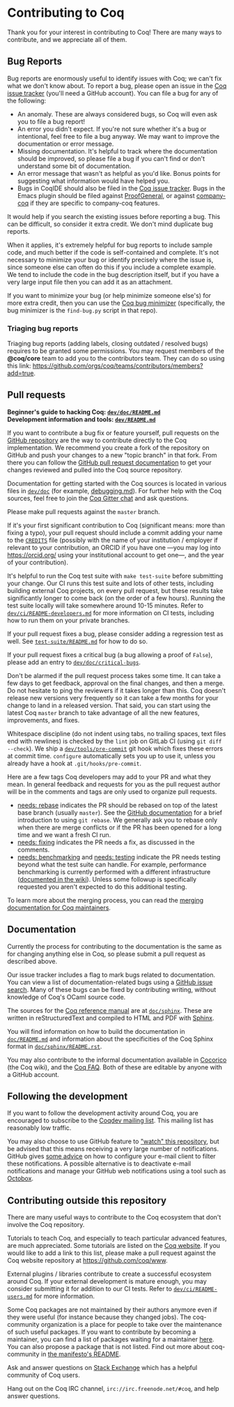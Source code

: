 # Contributing to Coq

Thank you for your interest in contributing to Coq! There are many ways to
contribute, and we appreciate all of them.

## Bug Reports

Bug reports are enormously useful to identify issues with Coq; we can't fix
what we don't know about. To report a bug, please open an issue in the
[Coq issue tracker](https://github.com/coq/coq/issues) (you'll need a GitHub
account). You can file a bug for any of the following:

- An anomaly. These are always considered bugs, so Coq will even ask you to
  file a bug report!
- An error you didn't expect. If you're not sure whether it's a bug or
  intentional, feel free to file a bug anyway. We may want to improve the
  documentation or error message.
- Missing documentation. It's helpful to track where the documentation should
  be improved, so please file a bug if you can't find or don't understand some
  bit of documentation.
- An error message that wasn't as helpful as you'd like. Bonus points for
  suggesting what information would have helped you.
- Bugs in CoqIDE should also be filed in the
  [Coq issue tracker](https://github.com/coq/coq/issues).
  Bugs in the Emacs plugin should be filed against
  [ProofGeneral](https://github.com/ProofGeneral/PG/issues), or against
  [company-coq](https://github.com/cpitclaudel/company-coq/issues) if they are
  specific to company-coq features.

It would help if you search the existing issues before reporting a bug. This
can be difficult, so consider it extra credit. We don't mind duplicate bug
reports.

When it applies, it's extremely helpful for bug reports to include sample
code, and much better if the code is self-contained and complete. It's not
necessary to minimize your bug or identify precisely where the issue is,
since someone else can often do this if you include a complete example. We
tend to include the code in the bug description itself, but if you have a
very large input file then you can add it as an attachment.

If you want to minimize your bug (or help minimize someone else's) for more
extra credit, then you can use the
[Coq bug minimizer](https://github.com/JasonGross/coq-tools) (specifically,
the bug minimizer is the `find-bug.py` script in that repo).

### Triaging bug reports

Triaging bug reports (adding labels, closing outdated / resolved bugs)
requires to be granted some permissions. You may request members of the
**@coq/core** team to add you to the contributors team. They can do so using
this link: <https://github.com/orgs/coq/teams/contributors/members?add=true>.

## Pull requests

**Beginner's guide to hacking Coq: [`dev/doc/README.md`](dev/doc/README.md)** \
**Development information and tools: [`dev/README.md`](dev/README.md)**

If you want to contribute a bug fix or feature yourself, pull requests on
the [GitHub repository](https://github.com/coq/coq) are the way to contribute
directly to the Coq implementation. We recommend you create a fork of the
repository on GitHub and push your changes to a new "topic branch" in that
fork. From there you can follow the
[GitHub pull request documentation](https://help.github.com/articles/about-pull-requests/)
to get your changes reviewed and pulled into the Coq source repository.

Documentation for getting started with the Coq sources is located in various
files in [`dev/doc`](dev/doc) (for example, [debugging.md](dev/doc/debugging.md)).
For further help with the Coq sources, feel free to join
the [Coq Gitter chat](https://gitter.im/coq/coq) and ask questions.

Please make pull requests against the `master` branch.

If it's your first significant contribution to Coq (significant means: more
than fixing a typo), your pull request should include a commit adding your name
to the [`CREDITS`](CREDITS) file (possibly with the name of your
institution / employer if relevant to your contribution, an ORCID if you have
one —you may log into https://orcid.org/ using your institutional account to
get one—, and the year of your contribution).

It's helpful to run the Coq test suite with `make test-suite` before submitting
your change. Our CI runs this test suite and lots of other tests, including
building external Coq projects, on every pull request, but these results
take significantly longer to come back (on the order of a few hours). Running
the test suite locally will take somewhere around 10-15 minutes. Refer to
[`dev/ci/README-developers.md`](dev/ci/README-developers.md) for more
information on CI tests, including how to run them on your private branches.

If your pull request fixes a bug, please consider adding a regression test as
well. See [`test-suite/README.md`](test-suite/README.md) for how to do so.

If your pull request fixes a critical bug (a bug allowing a proof of `False`),
please add an entry to [`dev/doc/critical-bugs`](/dev/doc/critical-bugs).

Don't be alarmed if the pull request process takes some time. It can take a
few days to get feedback, approval on the final changes, and then a merge.
Do not hesitate to ping the reviewers if it takes longer than this.
Coq doesn't release new versions very frequently so it can take a few months
for your change to land in a released version. That said, you can start using
the latest Coq `master` branch to take advantage of all the new features,
improvements, and fixes.

Whitespace discipline (do not indent using tabs, no trailing spaces, text
files end with newlines) is checked by the `lint` job on GitLab CI (using
`git diff --check`). We ship a [`dev/tools/pre-commit`](/dev/tools/pre-commit)
git hook which fixes these errors at commit time. `configure` automatically
sets you up to use it, unless you already have a hook at `.git/hooks/pre-commit`.

Here are a few tags Coq developers may add to your PR and what they mean. In
general feedback and requests for you as the pull request author will be in
the comments and tags are only used to organize pull requests.

- [needs: rebase][rebase-label] indicates the PR should be rebased on top of
  the latest base branch (usually `master`). See the
  [GitHub documentation](https://help.github.com/articles/about-git-rebase/)
  for a brief introduction to using `git rebase`.
  We generally ask you to rebase only when there are merge conflicts or if
  the PR has been opened for a long time and we want a fresh CI run.
- [needs: fixing][fixing-label] indicates the PR needs a fix, as discussed in the comments.
- [needs: benchmarking][benchmarking-label] and [needs: testing][testing-label]
  indicate the PR needs testing beyond what the test suite can handle.
  For example, performance benchmarking is currently performed with a different
  infrastructure ([documented in the wiki][jenkins-doc]). Unless some followup
  is specifically requested you aren't expected to do this additional testing.

To learn more about the merging process, you can read the
[merging documentation for Coq maintainers](dev/doc/MERGING.md).

## Documentation

Currently the process for contributing to the documentation is the same as
for changing anything else in Coq, so please submit a pull request as
described above.

Our issue tracker includes a flag to mark bugs related to documentation.
You can view a list of documentation-related bugs using a
[GitHub issue search](https://github.com/coq/coq/issues?q=is%3Aopen+is%3Aissue+label%3A%22kind%3A+documentation%22).
Many of these bugs can be fixed by contributing writing, without knowledge
of Coq's OCaml source code.

The sources for the [Coq reference manual](https://coq.inria.fr/distrib/current/refman/)
are at [`doc/sphinx`](/doc/sphinx). These are written in reStructuredText
and compiled to HTML and PDF with [Sphinx](http://www.sphinx-doc.org/).

You will find information on how to build the documentation in
[`doc/README.md`](doc/README.md) and information about the specificities of
the Coq Sphinx format in [`doc/sphinx/README.rst`](doc/sphinx/README.rst).

You may also contribute to the informal documentation available in
[Cocorico](https://github.com/coq/coq/wiki) (the Coq wiki), and the
[Coq FAQ](https://github.com/coq/coq/wiki/The-Coq-FAQ). Both of these are
editable by anyone with a GitHub account.

## Following the development

If you want to follow the development activity around Coq, you are encouraged
to subscribe to the [Coqdev mailing list](https://sympa.inria.fr/sympa/info/coqdev).
This mailing list has reasonably low traffic.

You may also choose to use GitHub feature to
["watch" this repository](https://github.com/coq/coq/subscription), but be
advised that this means receiving a very large number of notifications.
GitHub gives [some advice](https://blog.github.com/2017-07-18-managing-large-numbers-of-github-notifications/#prioritize-the-notifications-you-receive)
on how to configure your e-mail client to filter these notifications.
A possible alternative is to deactivate e-mail notifications and manage your
GitHub web notifications using a tool such as [Octobox](http://octobox.io/).

## Contributing outside this repository

There are many useful ways to contribute to the Coq ecosystem that don't
involve the Coq repository.

Tutorials to teach Coq, and especially to teach particular advanced features,
are much appreciated. Some tutorials are listed on the
[Coq website](https://coq.inria.fr/documentation). If you would like to add
a link to this list, please make a pull request against the Coq website
repository at <https://github.com/coq/www>.

External plugins / libraries contribute to create a successful ecosystem
around Coq. If your external development is mature enough, you may consider
submitting it for addition to our CI tests. Refer to
[`dev/ci/README-users.md`](dev/ci/README-users.md) for more information.

Some Coq packages are not maintained by their authors anymore even if they
were useful (for instance because they changed jobs). The coq-community
organization is a place for people to take over the maintenance of such
useful packages. If you want to contribute by becoming a maintainer, you can
find a list of packages waiting for a maintainer [here](https://github.com/coq-community/manifesto/issues?q=is%3Aissue+is%3Aopen+label%3Amaintainer-wanted).
You can also propose a package that is not listed. Find out more about
coq-community in [the manifesto's README](https://github.com/coq-community/manifesto).

Ask and answer questions on [Stack Exchange](https://stackexchange.com/filters/299857/questions-tagged-coq-on-stackexchange-sites)
which has a helpful community of Coq users.

Hang out on the Coq IRC channel, `irc://irc.freenode.net/#coq`, and help answer questions.

[rebase-label]: https://github.com/coq/coq/pulls?utf8=%E2%9C%93&q=is%3Aopen%20is%3Apr%20label%3A%22needs%3A%20rebase%22
[fixing-label]: https://github.com/coq/coq/pulls?q=is%3Aopen+is%3Apr+label%3A%22needs%3A+fixing%22
[benchmarking-label]: https://github.com/coq/coq/pulls?q=is%3Aopen+is%3Apr+label%3A%22needs%3A+benchmarking%22
[testing-label]: https://github.com/coq/coq/pulls?q=is%3Aopen+is%3Apr+label%3A%22needs%3A+testing%22

[jenkins-doc]: https://github.com/coq/coq/wiki/Jenkins-(automated-benchmarking)
